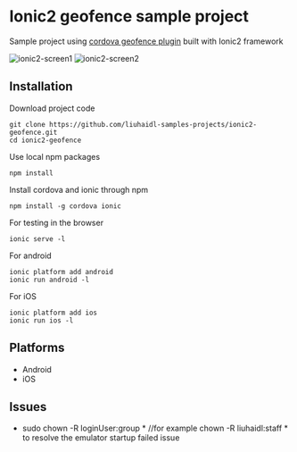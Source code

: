 # Ionic2 geofence sample project

Sample project using [cordova geofence plugin](https://github.com/cowbell/cordova-plugin-geofence) built with Ionic2 framework

![ionic2-screen1](https://cloud.githubusercontent.com/assets/1286444/23096546/4d522902-f61f-11e6-8ed4-b7ddf5cbc62a.png)
![ionic2-screen2](https://cloud.githubusercontent.com/assets/1286444/23096550/5a38b406-f61f-11e6-878e-e4ca09dd60a2.png)

## Installation
Download project code
```
git clone https://github.com/liuhaidl-samples-projects/ionic2-geofence.git
cd ionic2-geofence
```

Use local npm packages

```
npm install
```

Install cordova and ionic through npm
```
npm install -g cordova ionic
```

For testing in the browser

```
ionic serve -l
```

For android

```
ionic platform add android
ionic run android -l
```

For iOS

```
ionic platform add ios
ionic run ios -l
```

## Platforms

- Android
- iOS

## Issues
 - sudo chown -R loginUser:group * //for example chown -R liuhaidl:staff * to resolve the emulator startup failed issue
